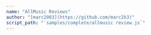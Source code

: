 ```yaml
---
name: "AllMusic Reviews"
author: "[marc2003](https://github.com/marc2k3)"
script_path: "`samples/complete/allmusic review.js`"
---
```

